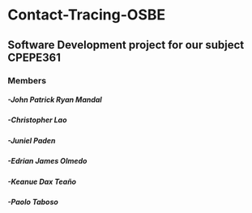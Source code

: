 # Contact-Tracing-OSBE
## Software Development project for our subject CPEPE361
### Members
##### -John Patrick Ryan Mandal
##### -Christopher Lao
##### -Juniel Paden
##### -Edrian James Olmedo
##### -Keanue Dax Teaño
##### -Paolo Taboso
